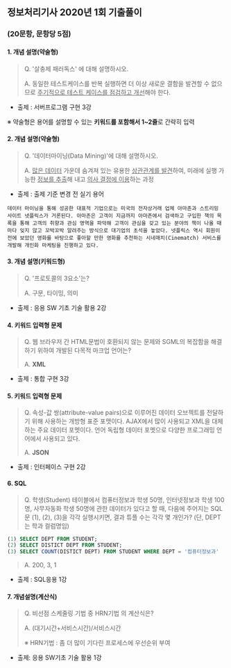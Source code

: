 ## 정보처리기사 2020년 1회 기출풀이

### (20문항, 문항당 5점)

#### 1. 개념 설명(약술형)

> Q. '살충제 패러독스' 에 대해 설명하시오.
>
> A. 동일한 테스트케이스를 반복 실행하면 더 이상 새로운 결함을 발견할 수 없으므로 <u>주기적으로 테스트 케이스를 점검하고 개선</u>해야 한다. 

- 출제 : 서버프로그램 구현 3강 

※ 약술형은 용어를 설명할 수 있는 **키워드를 포함해서 1~2줄**로 간략히 입력 

#### 2. 개념 설명(약술형)

> Q. '데이터마이닝(Data Mining)'에 대해 설명하시오.
>
> A. <u>많은 데이터</u> 가운데 숨겨져 있는 유용한 <u>상관관계를 발견</u>하여, 미래에 실행 가능한 <u>정보를 추출</u>해 내고 <u>의사 결정에 이용</u>하는 과정 

- 출제 : 출제 기준 변경 전 실기 용어 

```
데이터 마이닝을 통해 성공한 대표적 기업으로는 미국의 전자상거래 업체 아마존과 스트리밍 사이트 넷플릭스가 거론된다. 아마존은 고객이 지금까지 아마존에서 검색하고 구입한 책의 목록을 통해 고객의 취향과 관심 영역을 파악해 고객이 관심을 갖고 있는 분야의 책이 나올 때마다 잊지 않고 꼬박꼬박 알려주는 방식으로 대기업의 초석을 놓았다. 넷플릭스 역시 회원이 전에 보았던 영화를 바탕으로 좋아할 만한 영화를 추천하는 시네매치(Cinematch) 서비스를 개발해 개인화 마케팅을 진행하고 있다. 
```

#### 3.  개념 설명(키워드형)

> Q. '프로토콜의 3요소'는?
>
> A. 구문, 타이밍, 의미

- 출제 : 응용 SW 기초 기술 활용 2강 

#### 4. 키워드 입력형 문제 

> Q. 웹 브라우저 간 HTML문법이 호환되지 않는 문제와 SGML의 복잡함을 해결하기 위하여 개발된 다목적 마크업 언어는? 
>
> A. **XML**

* 출제 : 통합 구현 3강 

#### 5. 키워드 입력형 문제

> Q. 속성-값 쌍(attribute-value pairs)으로 이루어진 데이터 오브젝트를 전달하기 위해 사용하는 개방형 표준 포맷이다. AJAX에서 많이 사용되고 XML을 대체하는 주요 데이터 포멧이다. 언어 독립형 데이터 포멧으로 다양한 프로그래밍 언어에서 사용되고 있다. 
>
> A. **JSON**

* 출제 : 인터페이스 구현 2강 

#### 6. SQL

> Q. 학생(Student) 테이블에서 컴퓨터정보과 학생 50명, 인터넷정보과 학생 100명, 사무자동화 학생 50명에 관한 데이터가 있다고 할 때, 다음에 주어지는 SQL문 (1), (2), (3)을 각각 실행시키면, 결과 튜플 수는 각각 몇 개인가? (단, DEPT는 학과 컬럼명임)

```sql
(1) SELECT DEPT FROM STUDENT;
(2) SELECT DISTICT DEPT FROM STUDENT;
(3) SELECT COUNT(DISTICT DEPT) FROM STUDENT WHERE DEPT = '컴퓨터정보과'
```

> A. 200, 3, 1 

- 출제 : SQL응용 1강 

#### 7. 개념설명(계산식)

> Q. 비선점 스케줄링 기법 중 HRN기법 의 계산식은?
>
> A. (대기시간+서비스시간)/서비스시간
>
> ※ HRN기법 : 좀 더 많이 기다린 프로세스에 우선순위 부여 

* 출제: 응용 SW기초 기술 활용 1강 

